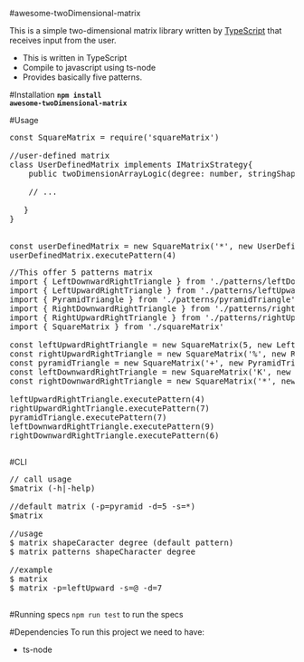 #awesome-twoDimensional-matrix

This is a simple two-dimensional matrix library written by [TypeScript](https://www.typescriptlang.org/docs/home.html) that receives input from the user.

- This is written in TypeScript
- Compile to javascript using ts-node
- Provides basically five patterns.

#Installation
<code>**npm install awesome-twoDimensional-matrix**</code>

#Usage
<pre>
const SquareMatrix = require('squareMatrix')

//user-defined matrix
class UserDefinedMatrix implements IMatrixStrategy{
    public twoDimensionArrayLogic(degree: number, stringShape: string): string[][] {
    
    // ...
   
   }
}


const userDefinedMatrix = new SquareMatrix('*', new UserDefinedMatrix())
userDefinedMatrix.executePattern(4)
</pre>

<pre>
//This offer 5 patterns matrix 
import { LeftDownwardRightTriangle } from './patterns/leftDownwardRightTriangle'
import { LeftUpwardRightTriangle } from './patterns/leftUpwardRightTriangle'
import { PyramidTriangle } from './patterns/pyramidTriangle'
import { RightDownwardRightTriangle } from './patterns/rightDownwardRightTriangle'
import { RightUpwardRightTriangle } from './patterns/rightUpwardRightTriangle'
import { SquareMatrix } from './squareMatrix'

const leftUpwardRightTriangle = new SquareMatrix(5, new LeftUpwardRightTriangle())
const rightUpwardRightTriangle = new SquareMatrix('%', new RightUpwardRightTriangle())
const pyramidTriangle = new SquareMatrix('+', new PyramidTriangle())
const leftDownwardRightTriangle = new SquareMatrix('K', new LeftDownwardRightTriangle())
const rightDownwardRightTriangle = new SquareMatrix('*', new RightDownwardRightTriangle())

leftUpwardRightTriangle.executePattern(4)
rightUpwardRightTriangle.executePattern(7)
pyramidTriangle.executePattern(7)
leftDownwardRightTriangle.executePattern(9)
rightDownwardRightTriangle.executePattern(6)

</pre>

#CLI 
<pre>
// call usage
$matrix (-h|-help)

//default matrix (-p=pyramid -d=5 -s=*)
$matrix

//usage
$ matrix shapeCaracter degree (default pattern)
$ matrix patterns shapeCharacter degree

//example
$ matrix
$ matrix -p=leftUpward -s=@ -d=7

</pre>

#Running specs
<code>npm run test</code> to run the specs

#Dependencies
To run this project we need to have:
- ts-node



